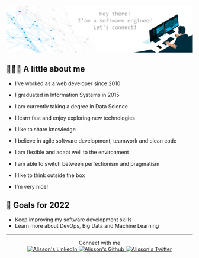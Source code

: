 ![Software Engineer](./banner.png)

## 👨🏻‍💻 A little about me

- I've worked as a web developer since 2010

- I graduated in Information Systems in 2015

- I am currently taking a degree in Data Science

- I learn fast and enjoy exploring new technologies

- I like to share knowledge

- I believe in agile software development, teamwork and clean code

- I am flexible and adapt well to the environment

- I am able to switch between perfectionism and pragmatism

- I like to think outside the box

- I'm very nice!

## 🎯 Goals for 2022

- Keep improving my software development skills
- Learn more about DevOps, Big Data and Machine Learning

---

<p align="center">
  Connect with me
  <br>
  <a href="https://www.linkedin.com/in/alissonmartineli/">
    <img alt="Alisson's LinkedIn" width="30" src="https://cdn.jsdelivr.net/npm/simple-icons@v3/icons/linkedin.svg" />
  </a>
  <a href="https://github.com/alissonmartineli">
    <img alt="Alisson's Github" width="30" src="https://cdn.jsdelivr.net/npm/simple-icons@v3/icons/github.svg" />
  </a>
  <a href="https://twitter.com/alissomartineli">
    <img alt="Alisson's Twitter" width="30" src="https://cdn.jsdelivr.net/npm/simple-icons@v3/icons/twitter.svg" />
  </a>
</p>
